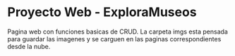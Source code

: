 # Proyecto Web - ExploraMuseos
Pagina web con funciones basicas de CRUD.
La carpeta imgs esta pensada para guardar las imagenes y se carguen en las paginas correspondientes desde la nube.
